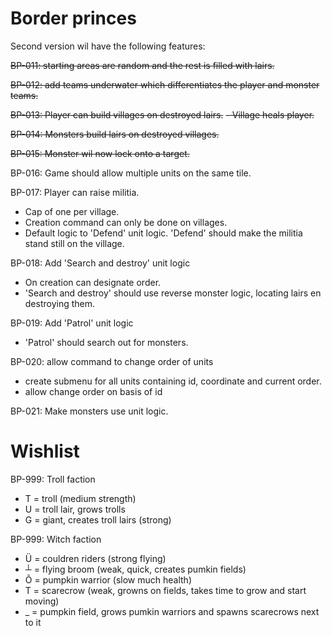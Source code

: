 # Border princes
Second version wil have the following features:

~~BP-011: starting areas are random and the rest is filled with lairs.~~

~~BP-012: add teams underwater which differentiates the player and monster teams.~~

~~BP-013: Player can build villages on destroyed lairs.~~
 ~~- Village heals player.~~

~~BP-014: Monsters build lairs on destroyed villages.~~

~~BP-015: Monster wil now lock onto a target.~~

BP-016: Game should allow multiple units on the same tile.

BP-017: Player can raise militia.
 - Cap of one per village.
 - Creation command can only be done on villages.
 - Default logic to 'Defend' unit logic. 'Defend' should make the militia stand still on the village.

BP-018: Add 'Search and destroy' unit logic
 - On creation can designate order.
 - 'Search and destroy' should use reverse monster logic, locating lairs en destroying them.

BP-019: Add 'Patrol' unit logic
- 'Patrol' should search out for monsters.

BP-020: allow command to change order of units
 - create submenu for all units containing id, coordinate and current order.
 - allow change order on basis of id

BP-021: Make monsters use unit logic.

# Wishlist

BP-999: Troll faction
- T = troll (medium strength)
- U = troll lair, grows trolls
- G = giant, creates troll lairs (strong)

BP-999: Witch faction
- Ü = couldren riders (strong flying)
- ┴ = flying broom (weak, quick, creates pumkin fields)
- Õ = pumpkin warrior (slow much health)
- T = scarecrow (weak, growns on fields, takes time to grow and start moving)
- _ = pumpkin field, grows pumkin warriors and spawns scarecrows next to it